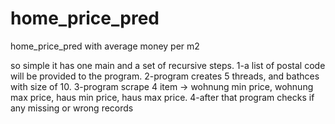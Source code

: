 # home_price_pred
home_price_pred with average money per m2

so simple it has one main and a set of recursive steps.
1-a list of postal code will be provided to the program.
2-program creates 5 threads, and bathces with size of 10.
3-program scrape 4 item -> wohnung min price, wohnung max price, haus min price, haus max price.
4-after that program checks if any missing or wrong records
